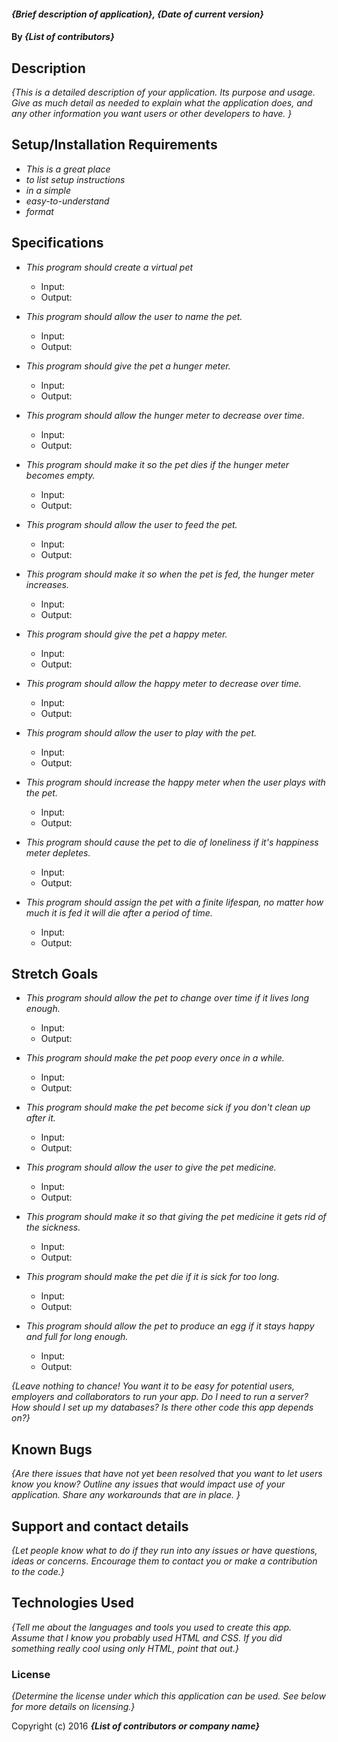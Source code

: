 
#### _{Brief description of application}, {Date of current version}_

#### By _**{List of contributors}**_

## Description

_{This is a detailed description of your application. Its purpose and usage.  Give as much detail as needed to explain what the application does, and any other information you want users or other developers to have. }_

## Setup/Installation Requirements

* _This is a great place_
* _to list setup instructions_
* _in a simple_
* _easy-to-understand_
* _format_

## Specifications

* _This program should create a virtual pet_
  - Input: 
  - Output:

* _This program should allow the user to name the pet._
  - Input:
  - Output:

* _This program should give the pet a hunger meter._
  - Input:
  - Output:

* _This program should allow the hunger meter to decrease over time._
  - Input:
  - Output:

* _This program should make it so the pet dies if the hunger meter becomes empty._
  - Input:
  - Output:   

* _This program should allow the user to feed the pet._
  - Input:
  - Output:

* _This program should make it so when the pet is fed, the hunger meter increases._
  - Input:
  - Output:       

* _This program should give the pet a happy meter._
  - Input:
  - Output:      

* _This program should allow the happy meter to decrease over time._
  - Input:
  - Output:

* _This program should allow the user to play with the pet._
  - Input:
  - Output:  

* _This program should increase the happy meter when the user plays with the pet._
  - Input:
  - Output:  

* _This program should cause the pet to die of loneliness if it's happiness meter depletes._
  - Input:
  - Output:  

* _This program should assign the pet with a finite lifespan, no matter how much it is fed it will die after a period of time._
  - Input:
  - Output:  

## Stretch Goals

* _This program should allow the pet to change over time if it lives long enough._
  - Input:
  - Output:

* _This program should make the pet poop every once in a while._
  - Input:
  - Output:  

* _This program should make the pet become sick if you don't clean up after it._
  - Input:
  - Output:

* _This program should allow the user to give the pet medicine._
  - Input:
  - Output:  

* _This program should make it so that giving the pet medicine it gets rid of the sickness._
  - Input:
  - Output:  

* _This program should make the pet die if it is sick for too long._
  - Input:
  - Output:  

* _This program should allow the pet to produce an egg if it stays happy and full for long enough._
  - Input:
  - Output:  

_{Leave nothing to chance! You want it to be easy for potential users, employers and collaborators to run your app. Do I need to run a server? How should I set up my databases? Is there other code this app depends on?}_

## Known Bugs

_{Are there issues that have not yet been resolved that you want to let users know you know?  Outline any issues that would impact use of your application.  Share any workarounds that are in place. }_

## Support and contact details

_{Let people know what to do if they run into any issues or have questions, ideas or concerns.  Encourage them to contact you or make a contribution to the code.}_

## Technologies Used

_{Tell me about the languages and tools you used to create this app. Assume that I know you probably used HTML and CSS. If you did something really cool using only HTML, point that out.}_

### License

*{Determine the license under which this application can be used.  See below for more details on licensing.}*

Copyright (c) 2016 **_{List of contributors or company name}_**
